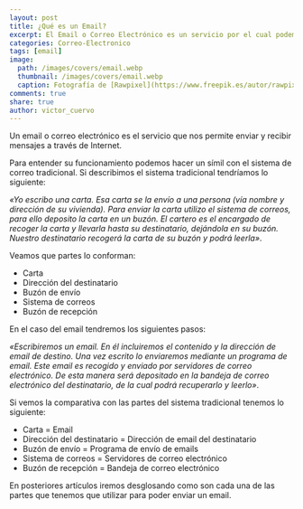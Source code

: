 ```yaml
---
layout: post
title: ¿Qué es un Email?
excerpt: El Email o Correo Electrónico es un servicio por el cual podemos enviar y recibir mensajes por Internet de forma asíncrona.
categories: Correo-Electronico
tags: [email]
image:
  path: /images/covers/email.webp
  thumbnail: /images/covers/email.webp
  caption: Fotografía de [Rawpixel](https://www.freepik.es/autor/rawpixel-com)
comments: true
share: true
author: victor_cuervo
---
```


Un email o correo electrónico es el servicio que nos permite enviar y recibir mensajes a través de Internet.


Para entender su funcionamiento podemos hacer un símil con el sistema de correo tradicional. Si describimos el sistema tradicional tendríamos lo siguiente:


_«Yo escribo una carta. Esa carta se la envío a una persona (vía nombre y dirección de su vivienda). Para enviar la carta utilizo el sistema de correos, para ello deposito la carta en un buzón. El cartero es el encargado de recoger la carta y llevarla hasta su destinatario, dejándola en su buzón. Nuestro destinatario recogerá la carta de su buzón y podrá leerla»_.


Veamos que partes lo conforman:

- Carta
- Dirección del destinatario
- Buzón de envío
- Sistema de correos
- Buzón de recepción

En el caso del email tendremos los siguientes pasos:


_«Escribiremos un email. En él incluiremos el contenido y la dirección de email de destino. Una vez escrito lo enviaremos mediante un programa de email. Este email es recogido y enviado por servidores de correo electrónico. De esta manera será depositado en la bandeja de correo electrónico del destinatario, de la cual podrá recuperarlo y leerlo»_.


Si vemos la comparativa con las partes del sistema tradicional tenemos lo siguiente:

- Carta = Email
- Dirección del destinatario = Dirección de email del destinatario
- Buzón de envío = Programa de envío de emails
- Sistema de correos = Servidores de correo electrónico
- Buzón de recepción = Bandeja de correo electrónico

En posteriores artículos iremos desglosando como son cada una de las partes que tenemos que utilizar para poder enviar un email.

